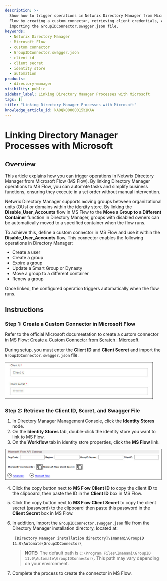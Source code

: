 ```yaml
---
description: >-
  Show how to trigger operations in Netwrix Directory Manager from Microsoft
  Flow by creating a custom connector, retrieving client credentials, and
  importing the GroupIDConnector.swagger.json file.
keywords:
  - Netwrix Directory Manager
  - Microsoft Flow
  - custom connector
  - GroupIDConnector.swagger.json
  - client id
  - client secret
  - identity store
  - automation
products:
  - directory-manager
visibility: public
sidebar_label: Linking Directory Manager Processes with Microsoft
tags: []
title: "Linking Directory Manager Processes with Microsoft"
knowledge_article_id: kA0Qk00000015k1KAA
---
```


# Linking Directory Manager Processes with Microsoft

## Overview

This article explains how you can trigger operations in Netwrix Directory Manager from Microsoft Flow (MS Flow). By linking Directory Manager operations to MS Flow, you can automate tasks and simplify business functions, ensuring they execute in a set order without manual intervention.

Netwrix Directory Manager supports moving groups between organizational units (OUs) or domains within the identity store. By linking the **Disable_User_Accounts** flow in MS Flow to the **Move a Group to a Different Container** function in Directory Manager, groups with disabled owners can be automatically moved to a specified container when the flow runs.

To achieve this, define a custom connector in MS Flow and use it within the **Disable_User_Accounts** flow. This connector enables the following operations in Directory Manager:

- Create a user
- Create a group
- Expire a group
- Update a Smart Group or Dynasty
- Move a group to a different container
- Renew a group

Once linked, the configured operation triggers automatically when the flow runs.

## Instructions

### Step 1: Create a Custom Connector in Microsoft Flow

Refer to the official Microsoft documentation to create a custom connector in MS Flow: [Create a Custom Connector from Scratch ⸱ Microsoft](https://docs.microsoft.com/en-us/connectors/custom-connectors/define-blank).

During setup, you must enter the **Client ID** and **Client Secret** and import the `GroupIDConnector.swagger.json` file.

![Security page showing fields for Client ID and Client Secret](images/ka0Qk000000DS6X_0EMQk000004nFgL.png)

### Step 2: Retrieve the Client ID, Secret, and Swagger File

1. In Directory Manager Management Console, click the **Identity Stores** node.
2. On the **Identity Stores** tab, double-click the identity store you want to link to MS Flow.
3. On the **Workflow** tab in identity store properties, click the **MS Flow** link.

![Workflow tab showing Microsoft Flow link](images/ka0Qk000000DS6X_0EMQk000004nFgM.png)

4. Click the copy button next to **MS Flow Client ID** to copy the client ID to the clipboard, then paste the ID in the **Client ID** box in MS Flow.
5. Click the copy button next to **MS Flow Client Secret** to copy the client secret (password) to the clipboard, then paste this password in the **Client Secret** box in MS Flow.
6. In addition, import the `GroupIDConnector.swagger.json` file from the Directory Manager installation directory, located at:

   ` [Directory Manager installation directory]\Imanami\GroupID 11.0\Automate\GroupIDConnector\`

   > **NOTE:** The default path is `C:\Program Files\Imanami\GroupID 11.0\Automate\GroupIDConnector\`. This path may vary depending on your environment.

7. Complete the process to create the connector in MS Flow.
